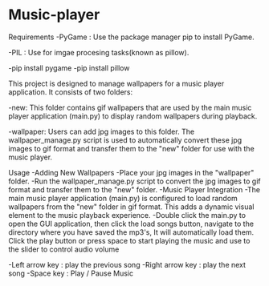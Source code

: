 # Music-player
Requirements
-PyGame : Use the package manager pip to install PyGame.

-PIL : Use for imgae procesing tasks(known as pillow).

-pip install pygame
-pip install pillow

This project is designed to manage wallpapers for a music player application. It consists of two folders:

-new: This folder contains gif wallpapers that are used by the main music player application (main.py) to display random wallpapers during playback.

-wallpaper: Users can add jpg images to this folder. The wallpaper_manage.py script is used to automatically convert these jpg images to gif format and transfer them to the "new" folder for use with the music player.

Usage
-Adding New Wallpapers
-Place your jpg images in the "wallpaper" folder.
-Run the wallpaper_manage.py script to convert the jpg images to gif format and transfer them to the "new" folder.
-Music Player Integration
-The main music player application (main.py) is configured to load random wallpapers from the "new" folder in gif format. This adds a dynamic visual element to the music playback experience.
-Double click the main.py to open the GUI application, then click the load songs button, navigate to the directory where you have saved the mp3's, It will automatically load them. Click the play button or press space to start playing the music and use to the slider to control audio volume

-Left arrow key : play the previous song
-Right arrow key : play the next song
-Space key : Play / Pause Music
